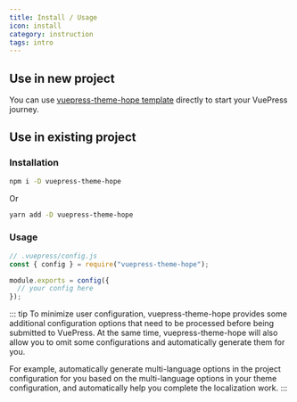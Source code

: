```yaml
---
title: Install / Usage
icon: install
category: instruction
tags: intro
---
```


## Use in new project

You can use [vuepress-theme-hope template](https://github.com/Mister-Hope/vuepress-theme-hope-template) directly to start your VuePress journey.

## Use in existing project

### Installation

```bash
npm i -D vuepress-theme-hope
```

Or

```bash
yarn add -D vuepress-theme-hope
```

### Usage

```js
// .vuepress/config.js
const { config } = require("vuepress-theme-hope");

module.exports = config({
  // your config here
});
```

::: tip
To minimize user configuration, vuepress-theme-hope provides some additional configuration options that need to be processed before being submitted to VuePress. At the same time, vuepress-theme-hope will also allow you to omit some configurations and automatically generate them for you.

For example, automatically generate multi-language options in the project configuration for you based on the multi-language options in your theme configuration, and automatically help you complete the localization work.
:::
